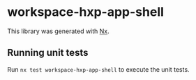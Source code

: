 # workspace-hxp-app-shell

This library was generated with [Nx](https://nx.dev).


## Running unit tests

Run `nx test workspace-hxp-app-shell` to execute the unit tests.

